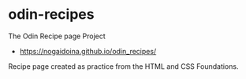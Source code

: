 # odin-recipes
The Odin Recipe page Project 

- https://nogaidoina.github.io/odin_recipes/

Recipe page created as practice from the HTML and CSS Foundations.
